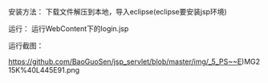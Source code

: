 安装方法：
  下载文件解压到本地，导入eclipse(eclipse要安装jsp环境)
  
运行：
  运行WebContent下的login.jsp
  
运行截图：

https://github.com/BaoGuoSen/jsp_servlet/blob/master/img/_5_PS~~E)MG215K%40L445E91.png
